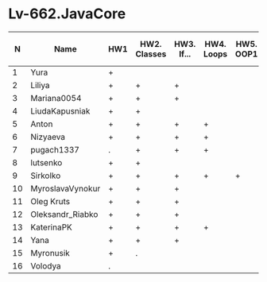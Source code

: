 # Lv-662.JavaCore

N|Name| HW1 | HW2. Classes|HW3. If...|HW4. Loops|HW5. OOP1 |HW6. OOP2 |HW7. Inner classes| HW8. Collection | HW9. String|HW10. Exception|HW11. Thread. IO|HW12. Java8
--|--|--|--|--|--|--|--|--|--|--|--|--|--
1|Yura|+||||||||||||
2|Liliya|+|+|+||||||||||
3|Mariana0054|+|+|+|||
4|LiudaKapusniak|+|+||||
5|Anton|+|+|+|+||
6|Nizyaeva|+|+|+|+||
7|pugach1337|.|+|+|+||
8|lutsenko|+|+||||
9|Sirkolko|+|+|+|+|+|
10|MyroslavaVynokur|+|+|+|||
11|Oleg Kruts|+|+|+|||
12|Oleksandr_Riabko|+|+|+|||
13|KaterinaPK|+|+|+|+||
14|Yana|+|+|+|||
15|Myronusik|+|.||||
16|Volodya|.|||||

